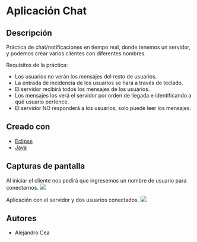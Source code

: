 # Aplicación Chat

## Descripción
Práctica de chat/notificaciones en tiempo real, donde tenemos un servidor, y podemos crear varios clientes con diferentes nombres.

Requisitos de la práctica:
- Los usuarios no verán los mensajes del resto de usuarios.
- La entrada de incidencia de los usuarios se hará a través de teclado.
- El servidor recibirá todos los mensajes de los usuarios.
- Los mensajes los verá el servidor por orden de llegada e identificando a qué usuario pertence.
- El servidor NO responderá a los usuarios, solo puede leer los mensajes. 

## Creado con
- [Eclipse](https://www.eclipse.org/downloads/)
- [Java](https://www.java.com/es/download/)

## Capturas de pantalla
Al iniciar el cliente nos pedirá que ingresemos un nombre de usuario para conectarnos.
<img src="assets/images/Screenshot_1.png">

Aplicación con el servidor y dos usuarios conectados.
<img src="assets/images/Screenshot_2.png">

## Autores
- Alejandro Cea
